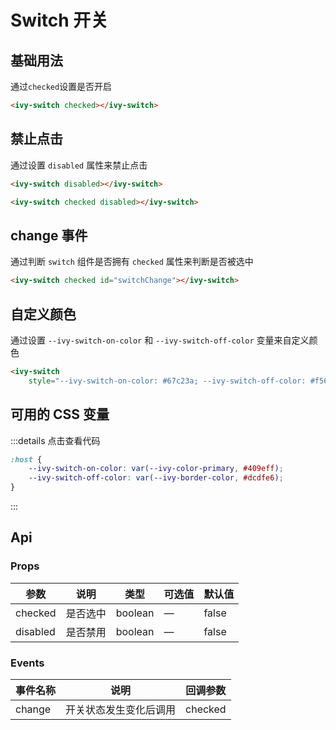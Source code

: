 # Switch 开关

## 基础用法

通过`checked`设置是否开启

<ivy-switch checked></ivy-switch>

```html
<ivy-switch checked></ivy-switch>
```

## 禁止点击

通过设置 `disabled` 属性来禁止点击

<ivy-switch disabled></ivy-switch>

<ivy-switch checked disabled></ivy-switch>

```html
<ivy-switch disabled></ivy-switch>

<ivy-switch checked disabled></ivy-switch>
```

## change 事件

通过判断 `switch` 组件是否拥有 `checked` 属性来判断是否被选中

<ivy-switch checked id="switchChange"></ivy-switch>

```html
<ivy-switch checked id="switchChange"></ivy-switch>
```

## 自定义颜色

通过设置 `--ivy-switch-on-color` 和 `--ivy-switch-off-color` 变量来自定义颜色

<ivy-switch style="--ivy-switch-on-color: #67c23a; --ivy-switch-off-color: #f56c6c;"></ivy-switch>

```html
<ivy-switch
    style="--ivy-switch-on-color: #67c23a; --ivy-switch-off-color: #f56c6c;"></ivy-switch>
```

## 可用的 CSS 变量

:::details 点击查看代码

```css
:host {
    --ivy-switch-on-color: var(--ivy-color-primary, #409eff);
    --ivy-switch-off-color: var(--ivy-border-color, #dcdfe6);
}
```

:::

<!-- 增加注释，否则页面显示不完整 -->

## Api

### Props

| 参数     | 说明     | 类型    | 可选值 | 默认值 |
| -------- | -------- | ------- | ------ | ------ |
| checked  | 是否选中 | boolean | —      | false  |
| disabled | 是否禁用 | boolean | —      | false  |

### Events

| 事件名称 | 说明                   | 回调参数 |
| -------- | ---------------------- | -------- |
| change   | 开关状态发生变化后调用 | checked  |

<script setup>
import { onMounted } from 'vue';

onMounted(()=>{
    document.getElementById('switchChange').addEventListener('change', ev=>{
        console.log(ev.detail)
    })
})

</script>
